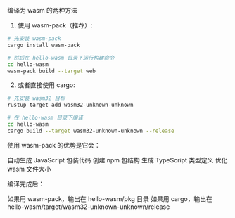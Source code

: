 编译为 wasm 的两种方法

1. 使用 wasm-pack（推荐）:

```bash
# 先安装 wasm-pack
cargo install wasm-pack

# 然后在 hello-wasm 目录下运行构建命令
cd hello-wasm
wasm-pack build --target web
```

2. 或者直接使用 cargo:

```bash
# 先安装 wasm32 目标
rustup target add wasm32-unknown-unknown

# 在 hello-wasm 目录下编译
cd hello-wasm
cargo build --target wasm32-unknown-unknown --release
```

使用 wasm-pack 的优势是它会：

自动生成 JavaScript 包装代码
创建 npm 包结构
生成 TypeScript 类型定义
优化 wasm 文件大小

编译完成后：

如果用 wasm-pack，输出在 hello-wasm/pkg 目录
如果用 cargo，输出在 hello-wasm/target/wasm32-unknown-unknown/release